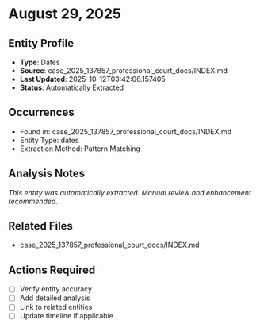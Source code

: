 # August 29, 2025

## Entity Profile
- **Type**: Dates
- **Source**: case_2025_137857_professional_court_docs/INDEX.md
- **Last Updated**: 2025-10-12T03:42:06.157405
- **Status**: Automatically Extracted

## Occurrences
- Found in: case_2025_137857_professional_court_docs/INDEX.md
- Entity Type: dates
- Extraction Method: Pattern Matching

## Analysis Notes
*This entity was automatically extracted. Manual review and enhancement recommended.*

## Related Files
- case_2025_137857_professional_court_docs/INDEX.md

## Actions Required
- [ ] Verify entity accuracy
- [ ] Add detailed analysis
- [ ] Link to related entities
- [ ] Update timeline if applicable
